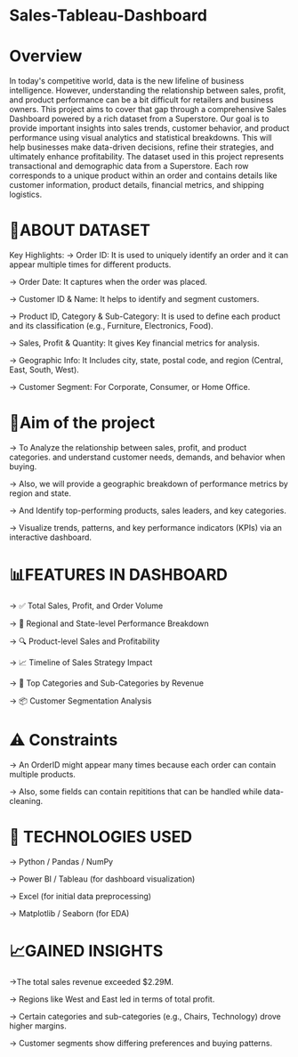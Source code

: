 # Sales-Tableau-Dashboard
# Overview
In today's competitive world, data is the new lifeline of business intelligence. However, understanding the relationship between sales, profit, and product performance can be a bit difficult for retailers and business owners. This project aims to cover that gap through a comprehensive Sales Dashboard powered by a rich dataset from a Superstore.
Our goal is to provide important insights into sales trends, customer behavior, and product performance using visual analytics and statistical breakdowns. This will help businesses make data-driven decisions, refine their strategies, and ultimately enhance profitability.
The dataset used in this project represents transactional and demographic data from a Superstore. Each row corresponds to a unique product within an order and contains details like customer information, product details, financial metrics, and shipping logistics.

# 📁ABOUT DATASET

Key Highlights:
-> Order ID: It is used to uniquely identify an order and it can appear multiple times for different products.

-> Order Date: It captures when the order was placed.

-> Customer ID & Name: It helps to identify and segment customers.

-> Product ID, Category & Sub-Category: It is used to define each product and its classification (e.g., Furniture, Electronics, Food).

-> Sales, Profit & Quantity: It gives Key financial metrics for analysis.

-> Geographic Info: It Includes city, state, postal code, and region (Central, East, South, West).

-> Customer Segment: For Corporate, Consumer, or Home Office.

# 🧠Aim of the project

-> To Analyze the relationship between sales, profit, and product categories.
and understand customer needs, demands, and behavior when buying.

-> Also, we will provide a geographic breakdown of performance metrics by region and state.

-> And Identify top-performing products, sales leaders, and key categories.

-> Visualize trends, patterns, and key performance indicators (KPIs) via an interactive dashboard.

# 📊FEATURES IN DASHBOARD 
-> ✅ Total Sales, Profit, and Order Volume

-> 📌 Regional and State-level Performance Breakdown

-> 🔍 Product-level Sales and Profitability

-> 📈 Timeline of Sales Strategy Impact

-> 🥇 Top Categories and Sub-Categories by Revenue

-> 📦 Customer Segmentation Analysis

# ⚠️ Constraints
-> An OrderID might appear many times because each order can contain multiple products.

-> Also, some fields can contain repititions that can be handled while data-cleaning.

# 📌 TECHNOLOGIES USED
-> Python / Pandas / NumPy

-> Power BI / Tableau (for dashboard visualization)

-> Excel (for initial data preprocessing)

-> Matplotlib / Seaborn (for EDA)

# 📈GAINED INSIGHTS
->The total sales revenue exceeded $2.29M.

-> Regions like West and East led in terms of total profit.

-> Certain categories and sub-categories (e.g., Chairs, Technology) drove higher margins.

-> Customer segments show differing preferences and buying patterns.

